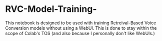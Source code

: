 # RVC-Model-Training-
This notebook is designed to be used with training Retreival-Based Voice Conversion models without using a WеbUl. This is done to stay within the scope of Colab's TOS (and also because I personally don't like WеbUls.)
